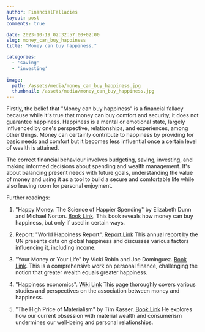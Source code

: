```yaml
---
author: FinancialFallacies
layout: post
comments: true

date: 2023-10-19 02:32:57:00+02:00  
slug: money_can_buy_happiness
title: "Money can buy happiness."

categories:
  - 'saving'
  - 'investing'
  
image:
  path: /assets/media/money_can_buy_happiness.jpg
  thumbnail: /assets/media/money_can_buy_happiness.jpg
---
```


Firstly, the belief that "Money can buy happiness" is a financial fallacy because while it's true that money can buy comfort and security, it does not guarantee happiness. Happiness is a mental or emotional state, largely influenced by one's perspective, relationships, and experiences, among other things. Money can certainly contribute to happiness by providing for basic needs and comfort but it becomes less influential once a certain level of wealth is attained. 

The correct financial behaviour involves budgeting, saving, investing, and making informed decisions about spending and wealth management. It's about balancing present needs with future goals, understanding the value of money and using it as a tool to build a secure and comfortable life while also leaving room for personal enjoyment.

Further readings:

1. "Happy Money: The Science of Happier Spending" by Elizabeth Dunn and Michael Norton. [Book Link](https://www.amazon.com/Happy-Money-Science-Happier-Spending/dp/1451665075/ref=nosim?tag=financialfall-20).
This book reveals how money can buy happiness, but only if used in certain ways.

2. Report: "World Happiness Report". [Report Link](https://worldhappiness.report/)
This annual report by the UN presents data on global happiness and discusses various factors influencing it, including income.

3. "Your Money or Your Life" by Vicki Robin and Joe Dominguez. [Book Link](https://www.amazon.com/Your-Money-Life-Transforming-Relationship/dp/0143115766/ref=nosim?tag=financialfall-20).
This is a comprehensive work on personal finance, challenging the notion that greater wealth equals greater happiness.

4. "Happiness economics". [Wiki Link](https://en.wikipedia.org/wiki/Happiness_economics)
This page thoroughly covers various studies and perspectives on the association between money and happiness.

5. "The High Price of Materialism" by Tim Kasser. [Book Link](https://www.amazon.com/High-Price-Materialism-Tim-Kasser/dp/026261197X/ref=nosim?tag=financialfall-20)
He explores how our current obsession with material wealth and consumerism undermines our well-being and personal relationships.
